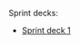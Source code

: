 Sprint decks:
- [Sprint deck 1](https://www.slideshare.net/JohananOttensooser/zct-trustworthy-autonomous-transactions-sprint-deck-1)
